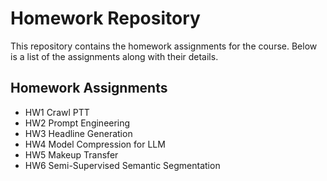 # Homework Repository

This repository contains the homework assignments for the course. Below is a list of the assignments along with their details.

## Homework Assignments
- HW1 Crawl PTT
- HW2 Prompt Engineering
- HW3 Headline Generation
- HW4 Model Compression for LLM
- HW5 Makeup Transfer
- HW6 Semi-Supervised Semantic Segmentation
